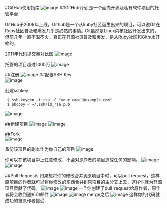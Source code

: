 #GitHub使用指南
![image](http://a.36krcnd.com/photo/a462f1f368e67d9ebece977eaabe5b32.png)
##GitHub介绍
是一个面向开源及私有软件项目的托管平台  

GitHub于2008年上线，Github是一个从Ruby社区诞生出来的项目，可以说Git在Ruby社区普及和爆发几乎是必然的事情。Git虽然是Linux内核社区开发出来的，但前几年一直不温不火。真正在开源社区普及和爆发，是从Ruby社区和Github开始的。
  
2011年代码提交量对比图
![image](http://www.worldhello.net/gotgithub/images/survival-of-the-forges.png)

托管的项目超过1000万
![image](http://dl2.iteye.com/upload/attachment/0092/4595/7c78a7bd-b175-368f-b0bf-f25ac8b9073c.png)

##注册
![image](homepage.png)
##配置SSH Key  
![image](configkey.png)

创建sshkey

     $ ssh-keygen -t rsa -C "your_email@example.com"   
     $ pbcopy < ~/.ssh/id_rsa.pub
     
![image](addsshkey.png)

##新建项目
![image](new_repository.png)
![image](created_repository.png)

##Fork  
![image](fork_button.png)

备份该项目的副本作为你自己的项目
![image](forked.png)

你可以在该项目中上任意修改，不会对原作者的项目造成任何的影响。
![image](fork_commit.png)
![image](fork_commit1.png)

##Pull Requests
如果想将你的修改合并到原项目中时，可以pull request，这样原项目的作者就可以将你修改的东西合并到原项目的主分支上去，这样你就为开源项目贡献了代码。
![image](click_pull_request.png)
![image](create_pull_request.png)
一旦你创建了pull_request给原作者，原作者将会收到通知和邮件
![image](pull_request_notification.png)
![image](merge_pull_request.png)
merge之后
![image](merged_pull_request.png)
这样你的代码就成功的被原作者接受
      


